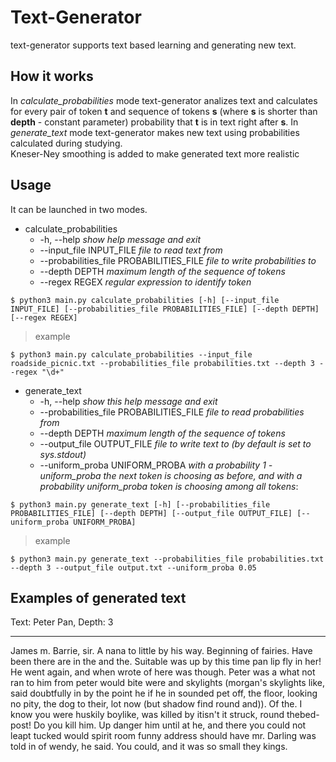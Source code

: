 # Text-Generator

text-generator supports text based learning and generating new text.

## How it works
In _calculate_probabilities_ mode text-generator analizes text and calculates for every pair of token __t__ and 
sequence of tokens __s__ (where __s__ is shorter than **depth** - constant parameter) probability that __t__ is in text right
after __s__. In _generate_text_ mode text-generator makes new text using probabilities calculated during studying.\
Kneser-Ney smoothing is added to make generated text more realistic


## Usage

It can be launched in two modes.
* calculate_probabilities
  * -h, --help                                  _show help message and exit_
  * --input\_file INPUT\_FILE                   _file to read text from_
  * --probabilities\_file PROBABILITIES\_FILE   _file to write probabilities to_
  * --depth DEPTH                               _maximum length of the sequence of tokens_
  * --regex REGEX                               _regular expression to identify token_
```shell
$ python3 main.py calculate_probabilities [-h] [--input_file INPUT_FILE] [--probabilities_file PROBABILITIES_FILE] [--depth DEPTH] [--regex REGEX]
```
> example
```shell
$ python3 main.py calculate_probabilities --input_file roadside_picnic.txt --probabilities_file probabilities.txt --depth 3 --regex "\d+"
```

* generate_text
  *  -h, --help                                 _show this help message and exit_
  *  --probabilities\_file PROBABILITIES\_FILE  _file to read probabilities from_
  *  --depth DEPTH                              _maximum length of the sequence of tokens_
  *  --output\_file OUTPUT\_FILE                _file to write text to (by default is set to sys.stdout)_
  *  --uniform\_proba UNIFORM\_PROBA            *with a probability 1 - uniform\_proba the next token is 
                                                choosing as before, and with a probability uniform_proba 
                                                token is choosing among all tokens*:
```shell
$ python3 main.py generate_text [-h] [--probabilities_file PROBABILITIES_FILE] [--depth DEPTH] [--output_file OUTPUT_FILE] [--uniform_proba UNIFORM_PROBA]
```
> example
```shell
$ python3 main.py generate_text --probabilities_file probabilities.txt --depth 3 --output_file output.txt --uniform_proba 0.05
```

## Examples of generated text
Text: Peter Pan,  Depth: 3

---

James m. Barrie, sir. A nana to little by his way. Beginning of fairies. Have been there are in the and the. Suitable was up by this time pan lip fly in her! He went again, and when wrote of here was though. Peter was a what not ran to him from peter would bite were and skylights (morgan's skylights like, said doubtfully in by the point he if he in sounded pet off, the floor, looking no pity, the dog to their, lot now (but shadow find round and)). Of the. I know you were huskily boylike, was killed by itisn't it struck, round thebed-post! Do you kill him. Up danger him until at he, and there you could not leapt tucked would spirit room funny address should have mr. Darling was told in of wendy, he said. You could, and it was so small they kings.

